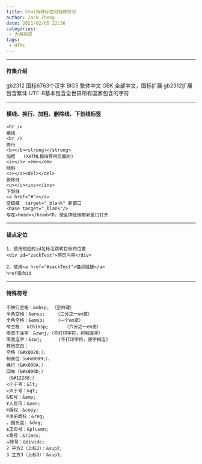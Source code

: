 ```yaml
---
title: html特殊标签和特殊符号
author: Zack Zheng
date: 2021/02/05 22:36
categories:
 - 大海拾遗
tags:
 - HTML
---
```


---

#### 符集介绍
gb2312 国标6763个汉字
BIG5 繁体中文
GBK 全部中文，国标扩展 gb2312扩展包含繁体
UTF-8基本包含全世界所有国家包含的字符

---

#### 横线、换行、加粗、删除线、下划线标签

```
<hr />   
横线
<br />   
换行
<b></b><strong></strong>   
加粗   (XHTML都推荐用后面的)
<i></i> <em></em>                
倾斜
<s></s><del></del>               
删除线
<u></u><ins></ins>               
下划线
<a href="#"></a>                     
空链接  target="_blank" 新窗口
<base target="_blank"/>  
写在<head></head>中，使全体链接都新窗口打开
```

---

#### 锚点定位

```
1、使用相应的id名标注跳转目标的位置
<div id="zackTest">网页内容</div>

2、使用<a href="#zackTest">锚点链接</a>  
href指向id
```


---
#### 特殊符号

```
不换行空格：&nbsp; （空白键）
半角空格：&ensp;    （二分之一em宽）
全角空格：&emsp;    （一个em宽）
窄空格： &thinsp;      （六分之一em宽）
零宽不连字：&zwnj;（不打印字符，抑制连字）
零宽连字：&zwj;      (不打印字符，使字相连)
其他空白：
空格（&#x0020;）、
制表位（&#x0009;）、
换行（&#x000A;）
回车（&#x000D;）
（&#12288;）
<小于号：&lt;
>大于号：&gt;
&和号：&amp;
¥人民币：&yen;
©版权：&copy;
®注册商标：&reg;
。摄氏度: &deg;
±正负号：&plusmn;
x乘号：&times;
➗除号：&divide;
2 平方2（上标2）：&sup2;
3 立方3（上标3）：&sup3;
```
